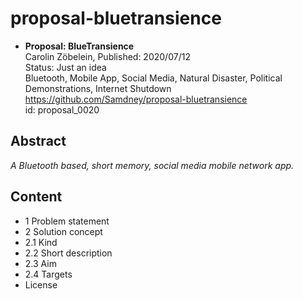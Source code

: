 # proposal-bluetransience

* **Proposal: BlueTransience**   
Carolin Zöbelein, Published: 2020/07/12  
Status: Just an idea  
Bluetooth, Mobile App, Social Media, Natural Disaster, Political Demonstrations, Internet Shutdown   
https://github.com/Samdney/proposal-bluetransience  
id: proposal_0020  

## Abstract
*A Bluetooth based, short memory, social media mobile network app.*  

## Content
* 1 Problem statement  
* 2 Solution concept  
* 2.1 Kind  
* 2.2 Short description  
* 2.3 Aim  
* 2.4 Targets  
* License  
